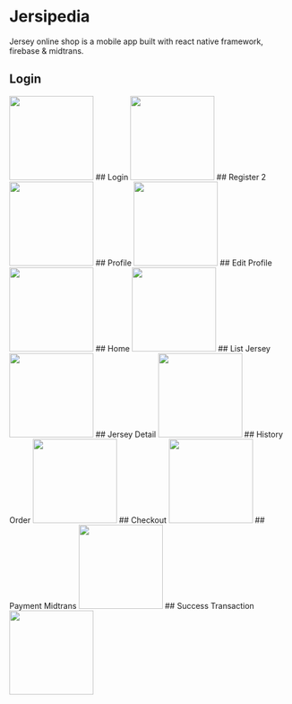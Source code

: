 # Jersipedia
  Jersey online shop is a mobile app built with react native framework, firebase & midtrans.
  
  ## Login
  <img src="https://user-images.githubusercontent.com/66887616/188677294-7487dcd7-66ba-4232-879d-910eb1f63739.png" width="150">
  ## Login
  <img src="https://user-images.githubusercontent.com/66887616/188678895-02c12cb4-a93f-499d-bc77-0bf7ffc4656e.png" width="150">
  ## Register 2
  <img src="https://user-images.githubusercontent.com/66887616/188679028-12004f8f-4683-4779-9980-7ad926639bdf.png" width="150">
  ## Profile
  <img src="https://user-images.githubusercontent.com/66887616/188914967-40d7597a-1854-446c-9456-60456c6ff66f.jpeg" width="150">
  ## Edit Profile
  <img src="https://user-images.githubusercontent.com/66887616/188679184-eaf12287-6c0c-4ff4-a985-95bf5c488378.png" width="150">
  ## Home
  <img src="https://user-images.githubusercontent.com/66887616/188921486-70beb631-f596-4599-baac-ccfc2c7f883b.png" width="150">
  ## List Jersey
  <img src="https://user-images.githubusercontent.com/66887616/188679376-a7e18ccf-dd0a-4932-9104-591072e6ed13.png" width="150">
  ## Jersey Detail
  <img src="https://user-images.githubusercontent.com/66887616/188679612-f6f9c966-7831-4547-a357-b7d26e378b49.png" width="150">
  ## History Order
  <img src="https://user-images.githubusercontent.com/66887616/188679825-7dbfa58e-4904-48f6-9b6e-a11f48d57029.png" width="150">
  ## Checkout
  <img src="https://user-images.githubusercontent.com/66887616/188679997-f4905ac3-0882-45c9-b56a-5b84ba51ee6a.png" width="150">
  ## Payment Midtrans
  <img src="https://user-images.githubusercontent.com/66887616/188919517-be62e492-6580-4f34-9052-9bf333650b36.jpeg" width="150">
  ## Success Transaction
  <img src="https://user-images.githubusercontent.com/66887616/188919548-ba077cb5-8ba4-469a-8329-073fa9e8b28c.jpeg" width="150">
  
